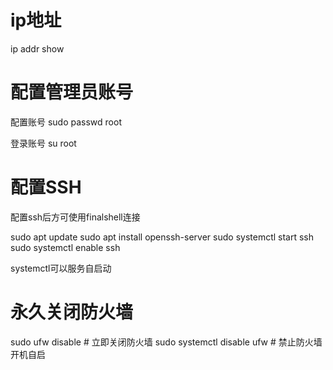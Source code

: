 # ip地址

ip addr show

# 配置管理员账号

配置账号
sudo passwd root

登录账号
su root

# 配置SSH

配置ssh后方可使用finalshell连接

sudo apt update
sudo apt install openssh-server
sudo systemctl start ssh
sudo systemctl enable ssh

systemctl可以服务自启动


# 永久关闭防火墙

sudo ufw disable  # 立即关闭防火墙
sudo systemctl disable ufw  # 禁止防火墙开机自启




